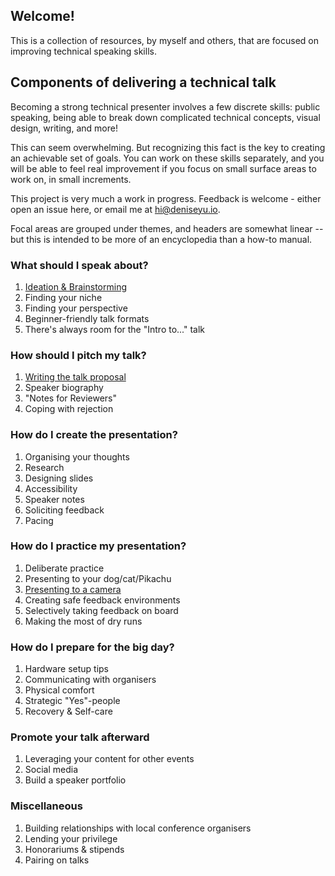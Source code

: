 ## Welcome!

This is a collection of resources, by myself and others, that are focused on improving technical speaking skills.

## Components of delivering a technical talk

Becoming a strong technical presenter involves a few discrete skills: public speaking, being able to break down complicated technical concepts, visual design, writing, and more!

This can seem overwhelming. But recognizing this fact is the key to creating an achievable set of goals. You can work on these skills separately, and you will be able to feel real improvement if you focus on small surface areas to work on, in small increments.

This project is very much a work in progress. Feedback is welcome - either open an issue here, or email me at hi@deniseyu.io.

Focal areas are grouped under themes, and headers are somewhat linear -- but this is intended to be more of an encyclopedia than a how-to manual.

### What should I speak about?

1. [Ideation & Brainstorming](https://github.com/deniseyu/tech-talking/blob/master/what-to-speak-about/ideation-and-brainstorming.md)
1. Finding your niche
1. Finding your perspective
1. Beginner-friendly talk formats
1. There's always room for the "Intro to..." talk

### How should I pitch my talk?

1. [Writing the talk proposal](https://github.com/deniseyu/tech-talking/blob/master/pitching-your-talk/writing-proposals.md)
1. Speaker biography
1. "Notes for Reviewers"
1. Coping with rejection

### How do I create the presentation?

1. Organising your thoughts
1. Research
1. Designing slides
1. Accessibility
1. Speaker notes
1. Soliciting feedback
1. Pacing

### How do I practice my presentation?

1. Deliberate practice
1. Presenting to your dog/cat/Pikachu
1. [Presenting to a camera](https://github.com/deniseyu/tech-talking/blob/master/practicing/presenting-to-a-camera.md)
1. Creating safe feedback environments
1. Selectively taking feedback on board
1. Making the most of dry runs

### How do I prepare for the big day?

1. Hardware setup tips
1. Communicating with organisers
1. Physical comfort
1. Strategic "Yes"-people
1. Recovery & Self-care

### Promote your talk afterward

1. Leveraging your content for other events
1. Social media
1. Build a speaker portfolio

### Miscellaneous

1. Building relationships with local conference organisers
1. Lending your privilege
1. Honorariums & stipends
1. Pairing on talks

